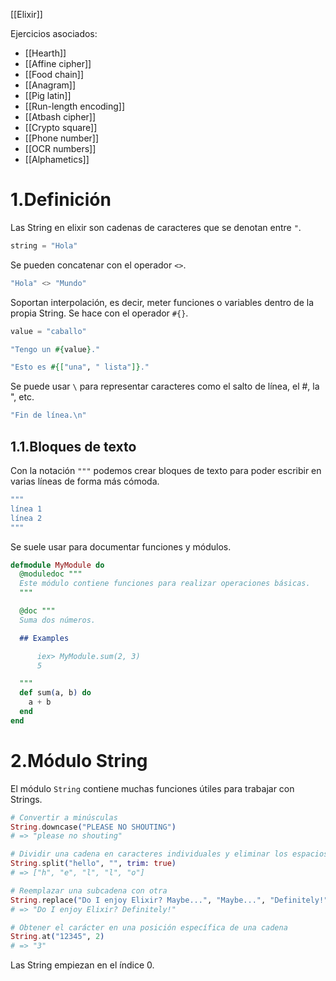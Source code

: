[[Elixir]]

Ejercicios asociados:
+ [[Hearth]]
+ [[Affine cipher]]
+ [[Food chain]]
+ [[Anagram]]
+ [[Pig latin]]
+ [[Run-length encoding]]
+ [[Atbash cipher]]
+ [[Crypto square]]
+ [[Phone number]]
+ [[OCR numbers]]
+ [[Alphametics]]

# 1.Definición
Las String en elixir son cadenas de caracteres que se denotan entre `"`.

```elixir
string = "Hola"
```

Se pueden concatenar con el operador `<>`.

```elixir
"Hola" <> "Mundo"
```

Soportan interpolación, es decir, meter funciones o variables dentro de la propia String. Se hace con el operador `#{}`.

```elixir
value = "caballo"

"Tengo un #{value}."

"Esto es #{["una", " lista"]}."
```

Se puede usar `\` para representar caracteres como el salto de línea, el #, la ", etc.

```elixir
"Fin de línea.\n"
```

## 1.1.Bloques de texto
Con la notación `"""` podemos crear bloques de texto para poder escribir en varias líneas de forma más cómoda. 

```elixir
"""
línea 1
línea 2
"""
```

Se suele usar para documentar funciones y módulos.
```elixir
defmodule MyModule do
  @moduledoc """
  Este módulo contiene funciones para realizar operaciones básicas.
  """

  @doc """
  Suma dos números.

  ## Examples

      iex> MyModule.sum(2, 3)
      5

  """
  def sum(a, b) do
    a + b
  end
end
```

# 2.Módulo String
El módulo `String` contiene muchas funciones útiles para trabajar con Strings.

```elixir
# Convertir a minúsculas
String.downcase("PLEASE NO SHOUTING")
# => "please no shouting"

# Dividir una cadena en caracteres individuales y eliminar los espacios en blanco
String.split("hello", "", trim: true)
# => ["h", "e", "l", "l", "o"]

# Reemplazar una subcadena con otra
String.replace("Do I enjoy Elixir? Maybe...", "Maybe...", "Definitely!")
# => "Do I enjoy Elixir? Definitely!"

# Obtener el carácter en una posición específica de una cadena
String.at("12345", 2)
# => "3"
```

Las String empiezan en el índice 0. 
